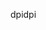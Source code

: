 <span data-ttu-id="77084-101">dpi</span><span class="sxs-lookup"><span data-stu-id="77084-101">dpi</span></span>